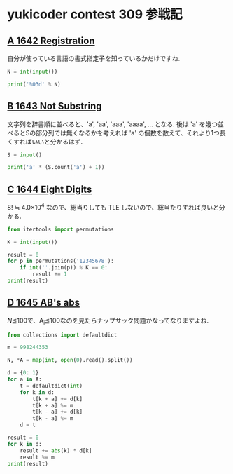 # yukicoder contest 309 参戦記

## [A 1642 Registration](https://yukicoder.me/problems/no/1642)

自分が使っている言語の書式指定子を知っているかだけですね.

```python
N = int(input())

print('%03d' % N)
```

## [B 1643 Not Substring](https://yukicoder.me/problems/no/1643)

文字列を辞書順に並べると、'a', 'aa', 'aaa', 'aaaa', ... となる. 後は 'a' を幾つ並べるとSの部分列では無くなるかを考えれば 'a' の個数を数えて、それより1つ長くすればいいと分かるはず.

```python
S = input()

print('a' * (S.count('a') + 1))
```

## [C 1644 Eight Digits](https://yukicoder.me/problems/no/1644)

8! ≒ 4.0×10<sup>4</sup> なので、総当りしても TLE しないので、総当たりすれば良いと分かる.

```python
from itertools import permutations

K = int(input())

result = 0
for p in permutations('12345678'):
    if int(''.join(p)) % K == 0:
        result += 1
print(result)
```

## [D 1645 AB's abs](https://yukicoder.me/problems/no/1645)

*N*≦100で、A<sub>i</sub>≦100なのを見たらナップサック問題かなってなりますよね.

```python
from collections import defaultdict

m = 998244353

N, *A = map(int, open(0).read().split())

d = {0: 1}
for a in A:
    t = defaultdict(int)
    for k in d:
        t[k + a] += d[k]
        t[k + a] %= m
        t[k - a] += d[k]
        t[k - a] %= m
    d = t

result = 0
for k in d:
    result += abs(k) * d[k]
    result %= m
print(result)
```
